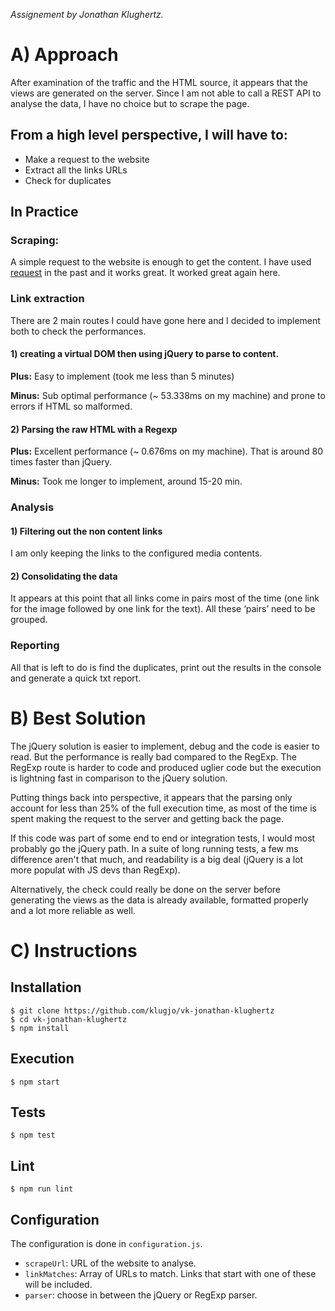 *Assignement by Jonathan Klughertz.*

# A) Approach

After examination of the traffic and the HTML source, it appears that the views are generated on the server. Since I am not able to call a REST API to analyse the data, I have no choice but to scrape the page.

## From a high level perspective, I will have to:

- Make a request to the website
- Extract all the links URLs
- Check for duplicates

## In Practice

### Scraping:

A simple request to the website is enough to get the content. I have used [request](https://github.com/request/request) in the past and it works great. It worked great again here.

### Link extraction

There are 2 main routes I could have gone here and I decided to implement both to check the performances. 

#### 1) creating a virtual DOM then using jQuery to parse to content.

**Plus:** Easy to implement (took me less than 5 minutes)

**Minus:** Sub optimal performance (~ 53.338ms on my machine) and prone to errors if HTML so malformed.

#### 2) Parsing the raw HTML with a Regexp

**Plus:** Excellent performance (~ 0.676ms on my machine). That is around 80 times faster than jQuery.

**Minus:** Took me longer to implement, around 15-20 min.

### Analysis

#### 1) Filtering out the non content links

I am only keeping the links to the configured media contents.

#### 2) Consolidating the data

It appears at this point that all links come in pairs most of the time (one link for the image followed by one link for the text). All these ‘pairs’ need to be grouped.

### Reporting

All that is left to do is find the duplicates, print out the results in the console and generate a quick txt report.

# B) Best Solution

The jQuery solution is easier to implement, debug and the code is easier to read. But the performance is really bad compared to the RegExp. 
The RegExp route is harder to code and produced uglier code but the execution is lightning fast in comparison to the jQuery solution.

Putting things back into perspective, it appears that the parsing only account for less than 25% of the full execution time, as most of the time is spent making the request to the server and getting back the page.

If this code was part of some end to end or integration tests, I would most probably go the jQuery path. In a suite of long running tests, a few ms difference aren't that much, and readability is a big deal (jQuery is a lot more populat with JS devs than RegExp).

Alternatively, the check could really be done on the server before generating the views as the data is already available, formatted properly and a lot more reliable as well.

# C) Instructions

## Installation

```
$ git clone https://github.com/klugjo/vk-jonathan-klughertz
$ cd vk-jonathan-klughertz
$ npm install
```

## Execution

```
$ npm start
```

## Tests

```
$ npm test
```

## Lint

```
$ npm run lint
```

## Configuration

The configuration is done in `configuration.js`.

- `scrapeUrl`: URL of the website to analyse.
- `linkMatches`: Array of URLs to match. Links that start with one of these will be included.
- `parser`: choose in between the jQuery or RegExp parser.
